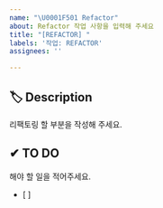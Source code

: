 ```yaml
---
name: "\U0001F501 Refactor"
about: Refactor 작업 사항을 입력해 주세요
title: "[REFACTOR] "
labels: '작업: REFACTOR'
assignees: ''

---
```


## 🏷 Description
리팩토링 할 부분을 작성해 주세요.


## ✔ TO DO
해야 할 일을 적어주세요.
- [ ] 


<!-- ## 💭 ETC -->
<!-- 기타 내용이 있을 경우 ETC 주석 해제 후 작성해 주세요 -->
